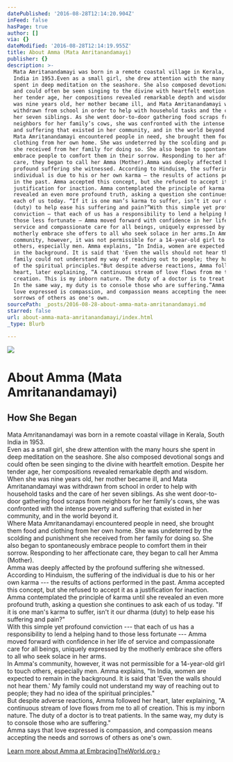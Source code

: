 ```yaml
---
datePublished: '2016-08-28T12:14:20.904Z'
inFeed: false
hasPage: true
author: []
via: {}
dateModified: '2016-08-28T12:14:19.955Z'
title: About Amma (Mata Amritanandamayi)
publisher: {}
description: >-
  Mata Amritanandamayi was born in a remote coastal village in Kerala, South
  India in 1953.Even as a small girl, she drew attention with the many hours she
  spent in deep meditation on the seashore. She also composed devotional songs
  and could often be seen singing to the divine with heartfelt emotion. Despite
  her tender age, her compositions revealed remarkable depth and wisdom.When she
  was nine years old, her mother became ill, and Mata Amritanandamayi was
  withdrawn from school in order to help with household tasks and the care of
  her seven siblings. As she went door-to-door gathering food scraps from
  neighbors for her family’s cows, she was confronted with the intense poverty
  and suffering that existed in her community, and in the world beyond it.Where
  Mata Amritanandamayi encountered people in need, she brought them food and
  clothing from her own home. She was undeterred by the scolding and punishment
  she received from her family for doing so. She also began to spontaneously
  embrace people to comfort them in their sorrow. Responding to her affectionate
  care, they began to call her Amma (Mother).Amma was deeply affected by the
  profound suffering she witnessed. According to Hinduism, the suffering of the
  individual is due to his or her own karma — the results of actions performed
  in the past. Amma accepted this concept, but she refused to accept it as a
  justification for inaction. Amma contemplated the principle of karma until she
  revealed an even more profound truth, asking a question she continues to ask
  each of us today. “If it is one man’s karma to suffer, isn’t it our dharma
  (duty) to help ease his suffering and pain?”With this simple yet profound
  conviction — that each of us has a responsibility to lend a helping hand to
  those less fortunate — Amma moved forward with confidence in her life of
  service and compassionate care for all beings, uniquely expressed by the
  motherly embrace she offers to all who seek solace in her arms.In Amma’s
  community, however, it was not permissible for a 14-year-old girl to touch
  others, especially men. Amma explains, "In India, women are expected to remain
  in the background. It is said that 'Even the walls should not hear them.' My
  family could not understand my way of reaching out to people; they had no idea
  of the spiritual principles."But despite adverse reactions, Amma followed her
  heart, later explaining, “A continuous stream of love flows from me to all of
  creation. This is my inborn nature. The duty of a doctor is to treat patients.
  In the same way, my duty is to console those who are suffering.”Amma says that
  love expressed is compassion, and compassion means accepting the needs and
  sorrows of others as one's own.
sourcePath: _posts/2016-08-28-about-amma-mata-amritanandamayi.md
starred: false
url: about-amma-mata-amritanandamayi/index.html
_type: Blurb

---
```

![](https://the-grid-user-content.s3-us-west-2.amazonaws.com/3665433f-b812-42d6-822c-e68cf190efa2.png)

# About Amma (Mata Amritanandamayi)

## **How She Began**

Mata Amritanandamayi was born in a remote coastal village in Kerala, South India in 1953\.  
Even as a small girl, she drew attention with the many hours she spent in deep meditation on the seashore. She also composed devotional songs and could often be seen singing to the divine with heartfelt emotion. Despite her tender age, her compositions revealed remarkable depth and wisdom.  
When she was nine years old, her mother became ill, and Mata Amritanandamayi was withdrawn from school in order to help with household tasks and the care of her seven siblings. As she went door-to-door gathering food scraps from neighbors for her family's cows, she was confronted with the intense poverty and suffering that existed in her community, and in the world beyond it.  
Where Mata Amritanandamayi encountered people in need, she brought them food and clothing from her own home. She was undeterred by the scolding and punishment she received from her family for doing so. She also began to spontaneously embrace people to comfort them in their sorrow. Responding to her affectionate care, they began to call her Amma (Mother).  
Amma was deeply affected by the profound suffering she witnessed. According to Hinduism, the suffering of the individual is due to his or her own karma --- the results of actions performed in the past. Amma accepted this concept, but she refused to accept it as a justification for inaction. Amma contemplated the principle of karma until she revealed an even more profound truth, asking a question she continues to ask each of us today. "If it is one man's karma to suffer, isn't it our dharma (duty) to help ease his suffering and pain?"  
With this simple yet profound conviction --- that each of us has a responsibility to lend a helping hand to those less fortunate --- Amma moved forward with confidence in her life of service and compassionate care for all beings, uniquely expressed by the motherly embrace she offers to all who seek solace in her arms.  
In Amma's community, however, it was not permissible for a 14-year-old girl to touch others, especially men. Amma explains, "In India, women are expected to remain in the background. It is said that 'Even the walls should not hear them.' My family could not understand my way of reaching out to people; they had no idea of the spiritual principles."  
But despite adverse reactions, Amma followed her heart, later explaining, "A continuous stream of love flows from me to all of creation. This is my inborn nature. The duty of a doctor is to treat patients. In the same way, my duty is to console those who are suffering."  
Amma says that love expressed is compassion, and compassion means accepting the needs and sorrows of others as one's own.

[Learn more about Amma at EmbracingTheWorld.org ›][0]

[0]: http://www.embracingtheworld.org/amma/